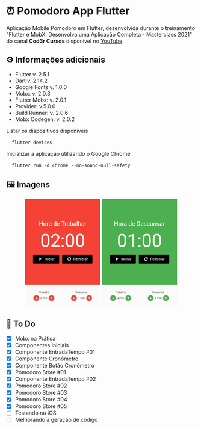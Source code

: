 # ⏰ Pomodoro App Flutter

Aplicação Mobile Pomodoro em Flutter, desenvolvida durante o treinamento "Flutter e MobX: Desenvolva uma Aplicação Completa - Masterclass 2021" do canal **Cod3r Cursos** disponível no [YouTube](https://www.youtube.com/watch?v=LeRjIY4n2Vk).

## ⚙️ Informações adicionais

- Flutter v. 2.5.1
- Dart v. 2.14.2
- Google Fonts v. 1.0.0
- Mobx: v. 2.0.3
- Flutter Mobx: v. 2.0.1
- Provider: v.5.0.0
- Build Runner: v. 2.0.6
- Mobx Codegen: v. 2.0.2

Listar os dispositivos disponíveis

```flutter
  flutter devices
```

Inicializar a aplicação utilizando o Google Chrome

```flutter
  flutter run -d chrome --no-sound-null-safety
```

## 🖼️ Imagens

<div align="center">
  <img width="200" alt="Imagem da aplicação durante o ciclo Work" src="./flutter_01.png">
  <img width="200" alt="Imagem da aplicação durante o ciclo Break" src="./flutter_02.png">
</div>

## 📝 To Do

- [x] Mobx na Prática
- [x] Componentes Iniciais
- [x] Componente EntradaTempo #01
- [x] Componente Cronômetro
- [x] Componente Botão Cronômetro
- [x] Pomodoro Store #01
- [x] Componente EntradaTempo #02
- [x] Pomodoro Store #02
- [x] Pomodoro Store #03
- [x] Pomodoro Store #04
- [x] Pomodoro Store #05 <s>
- [ ] Testando no iOS
      </s>
- [ ] Melhorando a geração de código

